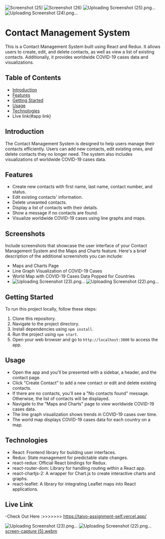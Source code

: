 ![Screenshot (25)](https://github.com/satishhalhalli/Taiyo-Task/assets/123924621/b4eeaf9d-0e08-4951-bce4-2c00a025b188)
![Screenshot (26)](https://github.com/satishhalhalli/Taiyo-Task/assets/123924621/9d885d47-a410-4459-b2f2-6149540dd135)
![Uploading Screenshot (25).png…]()
![Uploading Screenshot (24).png…]()
# Contact Management System

This is a Contact Management System built using React and Redux. It allows users to create, edit, and delete contacts, as well as view a list of existing contacts. Additionally, it provides worldwide COVID-19 cases data and visualizations.

## Table of Contents
- [Introduction](#introduction)
- [Features](#features)
- [Getting Started](#getting-started)
- [Usage](#usage)
- [Technologies](#technologies)
- LIve link(#app link)

## Introduction
The Contact Management System is designed to help users manage their contacts efficiently. Users can add new contacts, edit existing ones, and delete contacts they no longer need. The system also includes visualizations of worldwide COVID-19 cases data.

## Features
- Create new contacts with first name, last name, contact number, and status.
- Edit existing contacts' information.
- Delete unwanted contacts.
- Display a list of contacts with their details.
- Show a message if no contacts are found.
- Visualize worldwide COVID-19 cases using line graphs and maps.

## Screenshots
Include screenshots that showcase the user interface of your Contact Management System and the Maps and Charts feature. Here's a brief description of the additional screenshots you can include:
- Maps and Charts Page
- Line Graph Visualization of COVID-19 Cases
- World Map with COVID-19 Cases Data Popped for Countries
- ![Uploading Screenshot (23).png…]()
![Uploading Screenshot (22).png…]()

## Getting Started
To run this project locally, follow these steps:
1. Clone this repository.
2. Navigate to the project directory.
3. Install dependencies using `npm install`.
4. Run the project using `npm start`.
5. Open your web browser and go to `http://localhost:3000` to access the app.

## Usage
- Open the app and you'll be presented with a sidebar, a header, and the contact page.
- Click "Create Contact" to add a new contact or edit and delete existing contacts.
- If there are no contacts, you'll see a "No contacts found" message. Otherwise, the list of contacts will be displayed.
- Navigate to the "Maps and Charts" page to view worldwide COVID-19 cases data.
- The line graph visualization shows trends in COVID-19 cases over time.
- The world map displays COVID-19 cases data for each country on a map.

## Technologies
- React: Frontend library for building user interfaces.
- Redux: State management for predictable state changes.
- react-redux: Official React bindings for Redux.
- react-router-dom: Library for handling routing within a React app.
- react-chartjs-2: A wrapper for Chart.js to create interactive charts and graphs.
- react-leaflet: A library for integrating Leaflet maps into React applications.

## Live Link
-Check Out Here :>>>>>>>  https://taiyo-assignment-self.vercel.app/

![Uploading Screenshot (23).png…]()
![Uploading Screenshot (22).png…]()
[screen-capture (5).webm](https://github.com/satishhalhalli/Taiyo-Task/assets/123924621/a5638179-0718-4375-b877-42cc3fc86bf2)


